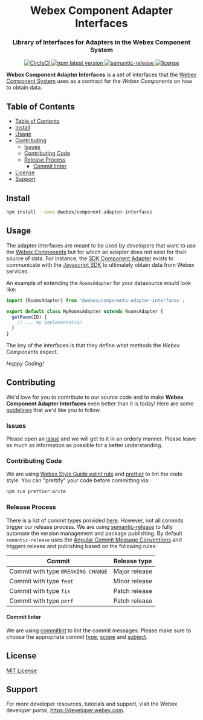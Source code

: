 <div align='center'>
  <h1>Webex Component Adapter Interfaces</h1>
  <h3>Library of Interfaces for Adapters in the Webex Component System</h3>

  <a href='https://circleci.com/gh/webex/component-adapter-interfaces'>
    <img alt='CircleCI' src='https://circleci.com/gh/webex/component-adapter-interfaces.svg?style=shield'>
  </a>
  <a href='https://www.npmjs.com/package/@webex/component-adapter-interfaces'>
    <img alt='npm latest version' src='https://img.shields.io/npm/v/@webex/component-adapter-interfaces?label=npm%40latest'>
  </a>
  <a href='#badge'>
    <img alt='semantic-release' src='https://img.shields.io/badge/%20%20%F0%9F%93%A6%F0%9F%9A%80-semantic--release-e10079.svg'>
  </a>
  <a href='https://github.com/webex/component-adapter-interfaces/blob/master/package.json#L28'>
    <img src='https://img.shields.io/npm/l/webex.svg' alt='license'>
  </a>
</div>

**Webex Component Adapter Interfaces** is a set of interfaces that the
[Webex Component System](https://github.com/webex/components#adapters)
uses as a contract for the _Webex Components_ on how to obtain data.

## Table of Contents

- [Table of Contents](#table-of-contents)
- [Install](#install)
- [Usage](#usage)
- [Contributing](#contributing)
  - [Issues](#issues)
  - [Contributing Code](#contributing-code)
  - [Release Process](#release-process)
    - [Commit linter](#commit-linter)
- [License](#license)
- [Support](#support)

## Install

```bash
npm install --save @webex/component-adapter-interfaces
```

## Usage

The adapter interfaces are meant to be used by developers that want to use the
[Webex Components](https://github.com/webex/components#webex-components) but for
which an adapter does not exist for their source of data. For instance, the
[SDK Component Adapter](https://github.com/webex/sdk-component-adapter#webex-sdk-component-adapter)
exists to communicate with the
[Javascript SDK](https://github.com/webex/webex-js-sdk#webex-js-sdk)
to ultimately obtain data from Webex services.

An example of extending the `RoomsAdapter` for your datasource would look like:

```js
import {RoomsAdapter} from '@webex/components-adapter-interfaces';

export default class MyRoomsAdapter extends RoomsAdapter {
  getRoom(ID) {
    // ... my implementation
  }
}
```

The key of the interfaces is that they define what methods the _Webex Components_
expect.

_Happy Coding!_

## Contributing

We'd love for you to contribute to our source code and to make
**Webex Component Adapter Interfaces** even better than it is today!
Here are some
[guidelines](https://github.com/webex/component-adapter-interfaces/blob/master/CONTRIBUTING.md)
that we'd like you to follow.

### Issues

Please open an
[issue](https://github.com/webex/component-adapter-interfaces/issues)
and we will get to it in an orderly manner.
Please leave as much as information as possible for a better understanding.

### Contributing Code

We are using [Webex Style Guide eslint rule](https://github.com/webex/web-styleguide/tree/master/packages/node_modules/%40webex/eslint-config-react) and [prettier](https://github.com/prettier/prettier) to lint the code style.
You can "prettify" your code before committing via:

```bash
npm run prettier:write
```

### Release Process

There is a list of commit types provided
[here](https://github.com/webex/component-adapter-interfaces/blob/master/CONTRIBUTING.md#type).
However, not all commits trigger our release process. We are using
[semantic-release](https://github.com/semantic-release/semantic-release)
to fully automate the version management and package publishing.
By default `semantic-release` uses the
[Angular Commit Message Conventions](https://github.com/angular/angular.js/blob/master/DEVELOPERS.md#-git-commit-guidelines)
and triggers release and publishing based on the following rules:

| Commit                             | Release type  |
| ---------------------------------- | :-----------: |
| Commit with type `BREAKING CHANGE` | Major release |
| Commit with type `feat`            | Minor release |
| Commit with type `fix`             | Patch release |
| Commit with type `perf`            | Patch release |

#### Commit linter

We are using [commitlint](https://github.com/conventional-changelog/commitlint)
to lint the commit messages.
Please make sure to choose the appropriate commit
[type](https://github.com/webex/components/blob/master/CONTRIBUTING.md#type),
[scope](https://github.com/webex/components/blob/master/CONTRIBUTING.md#scope) and
[subject](https://github.com/webex/components/blob/master/CONTRIBUTING.md#scope).

## License

[MIT License](https://opensource.org/licenses/MIT)

## Support

For more developer resources, tutorials and support, visit the Webex developer portal, https://developer.webex.com.
